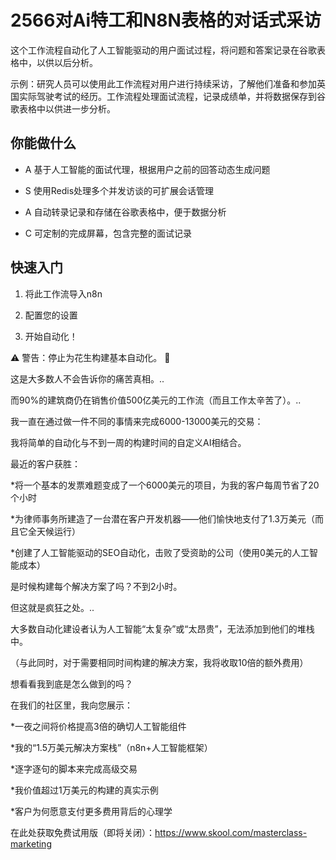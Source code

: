 # 2566对Ai特工和N8N表格的对话式采访

这个工作流程自动化了人工智能驱动的用户面试过程，将问题和答案记录在谷歌表格中，以供以后分析。

示例：研究人员可以使用此工作流程对用户进行持续采访，了解他们准备和参加英国实际驾驶考试的经历。工作流程处理面试流程，记录成绩单，并将数据保存到谷歌表格中以供进一步分析。

## 你能做什么

- A 基于人工智能的面试代理，根据用户之前的回答动态生成问题

- S 使用Redis处理多个并发访谈的可扩展会话管理

- A 自动转录记录和存储在谷歌表格中，便于数据分析

- C 可定制的完成屏幕，包含完整的面试记录

## 快速入门

1.  将此工作流导入n8n

2.  配置您的设置

3.  开始自动化！

⚠️ 警告：停止为花生构建基本自动化。 🚫

这是大多数人不会告诉你的痛苦真相。..

而90%的建筑商仍在销售价值500亿美元的工作流（而且工作太辛苦了）。..

我一直在通过做一件不同的事情来完成6000-13000美元的交易：

我将简单的自动化与不到一周的构建时间的自定义AI相结合。

最近的客户获胜：

*将一个基本的发票难题变成了一个6000美元的项目，为我的客户每周节省了20个小时

*为律师事务所建造了一台潜在客户开发机器——他们愉快地支付了1.3万美元（而且它全天候运行）

*创建了人工智能驱动的SEO自动化，击败了受资助的公司（使用0美元的人工智能成本）

是时候构建每个解决方案了吗？不到2小时。

但这就是疯狂之处。..

大多数自动化建设者认为人工智能“太复杂”或“太昂贵”，无法添加到他们的堆栈中。

（与此同时，对于需要相同时间构建的解决方案，我将收取10倍的额外费用）

想看看我到底是怎么做到的吗？

在我们的社区里，我向您展示：

*一夜之间将价格提高3倍的确切人工智能组件

*我的“1.5万美元解决方案栈”（n8n+人工智能框架）

*逐字逐句的脚本来完成高级交易

*我价值超过1万美元的构建的真实示例

*客户为何愿意支付更多费用背后的心理学

在此处获取免费试用版（即将关闭）：https://www.skool.com/masterclass-marketing

